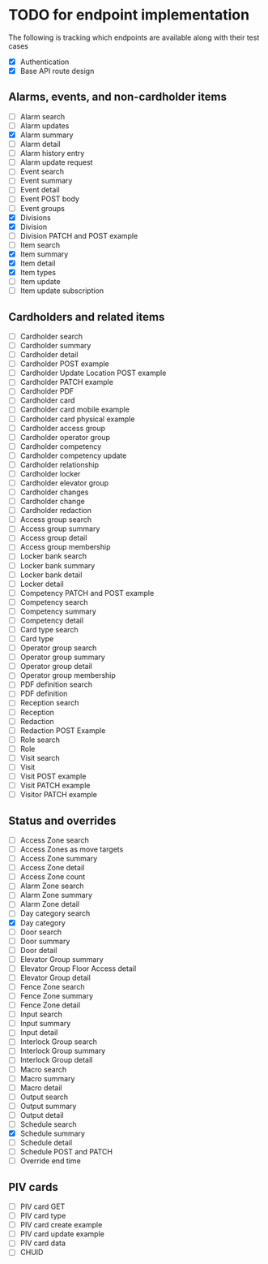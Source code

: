 # TODO for endpoint implementation

The following is tracking which endpoints are available along with their test cases

- [x] Authentication
- [x] Base API route design

## Alarms, events, and non-cardholder items

- [ ] Alarm search
- [ ] Alarm updates
- [x] Alarm summary
- [ ] Alarm detail
- [ ] Alarm history entry
- [ ] Alarm update request
- [ ] Event search
- [ ] Event summary
- [ ] Event detail
- [ ] Event POST body
- [ ] Event groups
- [x] Divisions
- [x] Division
- [ ] Division PATCH and POST example
- [ ] Item search
- [x] Item summary
- [x] Item detail
- [x] Item types
- [ ] Item update
- [ ] Item update subscription

## Cardholders and related items

- [ ] Cardholder search
- [ ] Cardholder summary
- [ ] Cardholder detail
- [ ] Cardholder POST example
- [ ] Cardholder Update Location POST example
- [ ] Cardholder PATCH example
- [ ] Cardholder PDF
- [ ] Cardholder card
- [ ] Cardholder card mobile example
- [ ] Cardholder card physical example
- [ ] Cardholder access group
- [ ] Cardholder operator group
- [ ] Cardholder competency
- [ ] Cardholder competency update
- [ ] Cardholder relationship
- [ ] Cardholder locker
- [ ] Cardholder elevator group
- [ ] Cardholder changes
- [ ] Cardholder change
- [ ] Cardholder redaction
- [ ] Access group search
- [ ] Access group summary
- [ ] Access group detail
- [ ] Access group membership
- [ ] Locker bank search
- [ ] Locker bank summary
- [ ] Locker bank detail
- [ ] Locker detail
- [ ] Competency PATCH and POST example
- [ ] Competency search
- [ ] Competency summary
- [ ] Competency detail
- [ ] Card type search
- [ ] Card type
- [ ] Operator group search
- [ ] Operator group summary
- [ ] Operator group detail
- [ ] Operator group membership
- [ ] PDF definition search
- [ ] PDF definition
- [ ] Reception search
- [ ] Reception
- [ ] Redaction
- [ ] Redaction POST Example
- [ ] Role search
- [ ] Role
- [ ] Visit search
- [ ] Visit
- [ ] Visit POST example
- [ ] Visit PATCH example
- [ ] Visitor PATCH example

## Status and overrides

- [ ] Access Zone search
- [ ] Access Zones as move targets
- [ ] Access Zone summary
- [ ] Access Zone detail
- [ ] Access Zone count
- [ ] Alarm Zone search
- [ ] Alarm Zone summary
- [ ] Alarm Zone detail
- [ ] Day category search
- [x] Day category
- [ ] Door search
- [ ] Door summary
- [ ] Door detail
- [ ] Elevator Group summary
- [ ] Elevator Group Floor Access detail
- [ ] Elevator Group detail
- [ ] Fence Zone search
- [ ] Fence Zone summary
- [ ] Fence Zone detail
- [ ] Input search
- [ ] Input summary
- [ ] Input detail
- [ ] Interlock Group search
- [ ] Interlock Group summary
- [ ] Interlock Group detail
- [ ] Macro search
- [ ] Macro summary
- [ ] Macro detail
- [ ] Output search
- [ ] Output summary
- [ ] Output detail
- [ ] Schedule search
- [x] Schedule summary
- [ ] Schedule detail
- [ ] Schedule POST and PATCH
- [ ] Override end time

## PIV cards

- [ ] PIV card GET
- [ ] PIV card type
- [ ] PIV card create example
- [ ] PIV card update example
- [ ] PIV card data
- [ ] CHUID
